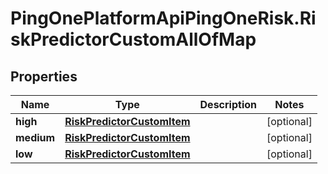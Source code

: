 # PingOnePlatformApiPingOneRisk.RiskPredictorCustomAllOfMap

## Properties

Name | Type | Description | Notes
------------ | ------------- | ------------- | -------------
**high** | [**RiskPredictorCustomItem**](RiskPredictorCustomItem.md) |  | [optional] 
**medium** | [**RiskPredictorCustomItem**](RiskPredictorCustomItem.md) |  | [optional] 
**low** | [**RiskPredictorCustomItem**](RiskPredictorCustomItem.md) |  | [optional] 


